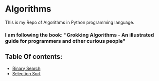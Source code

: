 # Algorithms
  This is my Repo of Algorithms in Python programming language.
 ### I am following the book: "Grokking Algorithms - An illustrated guide for programmers and other curious people"
  

## Table Of contents:
 - [Binary Search](./BinarySearch)
 - [Selection Sort](./SelectionSort)
   